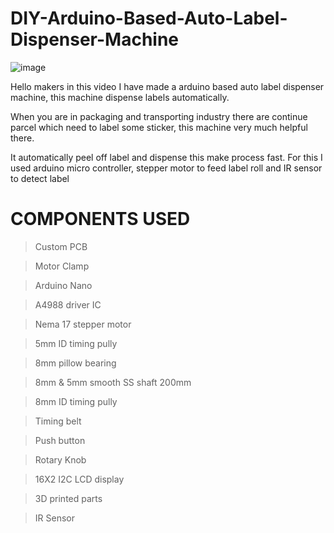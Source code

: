 # DIY-Arduino-Based-Auto-Label-Dispenser-Machine


![image](https://user-images.githubusercontent.com/19898602/129938547-50efb249-48bb-4efb-92df-a3210b6bb595.png)

Hello makers in this video I have made a arduino based auto label dispenser machine, this machine dispense labels automatically.

When you are in packaging and transporting industry there are continue parcel which need to label some sticker, this machine very much helpful there.

It automatically peel off label and dispense this make process fast. For this I used arduino micro controller, stepper motor to feed label roll and IR sensor to detect label

# COMPONENTS USED

> Custom PCB

> Motor Clamp

> Arduino Nano

> A4988 driver IC

> Nema 17 stepper motor

> 5mm ID timing pully

> 8mm pillow bearing

> 8mm & 5mm smooth SS shaft 200mm

> 8mm ID timing pully

> Timing belt

> Push button

> Rotary Knob

> 16X2 I2C LCD display

> 3D printed parts

> IR Sensor



















